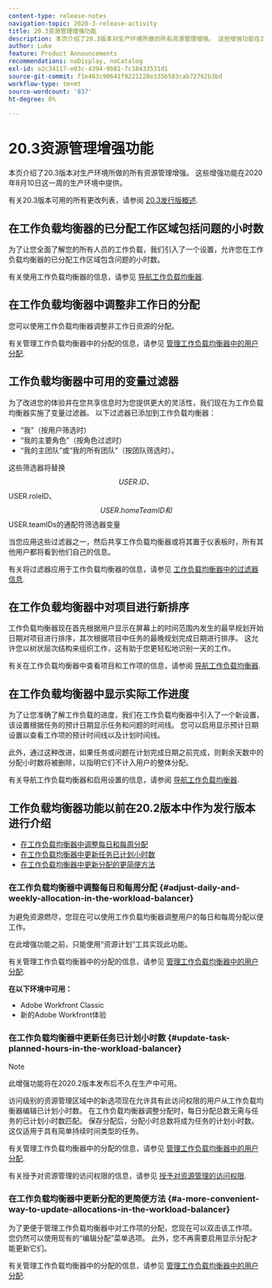 ```yaml
---
content-type: release-notes
navigation-topic: 2020-3-release-activity
title: 20.3资源管理增强功能
description: 本页介绍了20.3版本对生产环境所做的所有资源管理增强。 这些增强功能在2020年8月10日这一周的生产环境中提供。
author: Luke
feature: Product Announcements
recommendations: noDisplay, noCatalog
exl-id: a2c34117-e03c-4394-9b81-7c18433531d1
source-git-commit: f1e463c90641f9221228e335b583cab72762b3bd
workflow-type: tm+mt
source-wordcount: '837'
ht-degree: 0%

---
```


# 20.3资源管理增强功能

本页介绍了20.3版本对生产环境所做的所有资源管理增强。 这些增强功能在2020年8月10日这一周的生产环境中提供。

有关20.3版本可用的所有更改列表，请参阅 [20.3发行版概述](../../../product-announcements/product-releases/20.3-release-activity/20-3-release-overview.md).

## 在工作负载均衡器的已分配工作区域包括问题的小时数

为了让您全面了解您的所有人员的工作负载，我们引入了一个设置，允许您在工作负载均衡器的已分配工作区域包含问题的小时数。

有关使用工作负载均衡器的信息，请参见 [导航工作负载均衡器](../../../resource-mgmt/workload-balancer/navigate-the-workload-balancer.md).

## 在工作负载均衡器中调整非工作日的分配

您可以使用工作负载均衡器调整非工作日资源的分配。

有关管理工作负载均衡器中的分配的信息，请参见 [管理工作负载均衡器中的用户分配](../../../resource-mgmt/workload-balancer/manage-user-allocations-workload-balancer.md).

## 工作负载均衡器中可用的变量过滤器

为了改进您的体验并在您共享信息时为您提供更大的灵活性，我们现在为工作负载均衡器实施了变量过滤器。 以下过滤器已添加到工作负载均衡器：

* “我”（按用户筛选时）
* “我的主要角色”（按角色过滤时）
* “我的主团队”或“我的所有团队”（按团队筛选时）。

这些筛选器将替换$$USER.ID、$$USER.roleID、$$USER.homeTeamID和$$USER.teamIDs的通配符筛选器变量

当您应用这些过滤器之一，然后共享工作负载均衡器或将其置于仪表板时，所有其他用户都将看到他们自己的信息。

有关将过滤器应用于工作负载均衡器的信息，请参见 [工作负载均衡器中的过滤器信息](../../../resource-mgmt/workload-balancer/filter-information-workload-balancer.md).

## 在工作负载均衡器中对项目进行新排序

工作负载均衡器现在首先根据用户显示在屏幕上的时间范围内发生的最早规划开始日期对项目进行排序，其次根据项目中任务的最晚规划完成日期进行排序。 这允许您以树状层次结构来组织工作，这有助于您更轻松地识别一天的工作。

有关在工作负载均衡器中查看项目和工作项的信息，请参阅 [导航工作负载均衡器](../../../resource-mgmt/workload-balancer/navigate-the-workload-balancer.md).

## 在工作负载均衡器中显示实际工作进度

为了让您准确了解工作负载的进度，我们在工作负载均衡器中引入了一个新设置，该设置根据任务的预计日期显示任务和问题的时间线。 您可以启用显示预计日期设置以查看工作项的预计时间线以及计划时间线。

此外，通过这种改进，如果任务或问题在计划完成日期之前完成，则剩余天数中的分配小时数将被删除，以指明它们不计入用户的整体分配。

有关导航工作负载均衡器和启用设置的信息，请参阅 [导航工作负载均衡器](../../../resource-mgmt/workload-balancer/navigate-the-workload-balancer.md).

## 工作负载均衡器功能以前在20.2版本中作为发行版本进行介绍

* [在工作负载均衡器中调整每日和每周分配](#adjust-daily-and-weekly-allocation-in-the-workload-balancer)
* [在工作负载均衡器中更新任务已计划小时数](#update-task-planned-hours-in-the-workload-balancer)
* [在工作负载均衡器中更新分配的更简便方法](#a-more-convenient-way-to-update-allocations-in-the-workload-balancer)

### 在工作负载均衡器中调整每日和每周分配 {#adjust-daily-and-weekly-allocation-in-the-workload-balancer}

为避免资源燃尽，您现在可以使用工作负载均衡器调整用户的每日和每周分配以便工作。

在此增强功能之前，只能使用“资源计划”工具实现此功能。

有关管理工作负载均衡器中的分配的信息，请参见 [管理工作负载均衡器中的用户分配](../../../resource-mgmt/workload-balancer/manage-user-allocations-workload-balancer.md).

**在以下环境中可用：**

* Adobe Workfront Classic
* 新的Adobe Workfront体验

### 在工作负载均衡器中更新任务已计划小时数 {#update-task-planned-hours-in-the-workload-balancer}

>[!NOTE]
>
>此增强功能将在2020.2版本发布后不久在生产中可用。

访问级别的资源管理区域中的新选项现在允许具有此访问权限的用户从工作负载均衡器编辑已计划小时数。 在工作负载均衡器调整分配时，每日分配总数无需与任务的已计划小时数匹配。 保存分配后，分配小时总数将成为任务的计划小时数。 这仅适用于具有简单持续时间类型的任务。

有关管理工作负载均衡器中的分配的信息，请参见 [管理工作负载均衡器中的用户分配](../../../resource-mgmt/workload-balancer/manage-user-allocations-workload-balancer.md).

有关授予对资源管理的访问权限的信息，请参见 [授予对资源管理的访问权限](../../../administration-and-setup/add-users/configure-and-grant-access/grant-access-resource-management.md).

### 在工作负载均衡器中更新分配的更简便方法 {#a-more-convenient-way-to-update-allocations-in-the-workload-balancer}

为了更便于管理工作负载均衡器中对工作项的分配，您现在可以双击该工作项。 您仍然可以使用现有的“编辑分配”菜单选项。 此外，您不再需要启用显示分配才能更新它们。

有关管理工作负载均衡器中的分配的信息，请参见 [管理工作负载均衡器中的用户分配](../../../resource-mgmt/workload-balancer/manage-user-allocations-workload-balancer.md).
